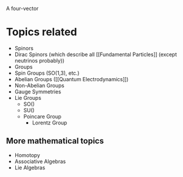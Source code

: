 A four-vector


# Topics related
- Spinors
- Dirac Spinors (which describe all [[Fundamental Particles]] (except neutrinos probably))
- Groups
- Spin Groups (SO(1,3), etc.)
- Abelian Groups ([[Quantum Electrodynamics]])
- Non-Abelian Groups
- Gauge Symmetries
- Lie Groups
	- SO()
	- SU()
	- Poincare Group
		- Lorentz Group
## More mathematical topics
- Homotopy
- Associative Algebras
- Lie Algebras